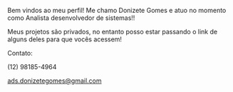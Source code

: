 Bem vindos ao meu perfil! Me chamo Donizete Gomes e atuo no momento como Analista desenvolvedor de sistemas!!

Meus projetos são privados, no entanto posso estar passando o link de alguns deles para que vocês acessem!

Contato:

(12) 98185-4964

ads.donizetegomes@gmail.com
